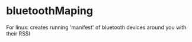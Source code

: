 # bluetoothMaping
For linux: creates running 'manifest' of bluetooth devices around you with their RSSI
